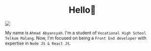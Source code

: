 <h1 align="center">Hello👋</h1>
<!-- Line -->
<img src="https://user-images.githubusercontent.com/73097560/115834477-dbab4500-a447-11eb-908a-139a6edaec5c.gif">

<!-- Bio -->
My name is `Ahmad Abyansyah`. I'm a student of `Vocational High School Telkom Malang`. Now, I'm focused on being a `Front End developer` with expertise in `Node JS & React JS`.

